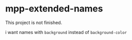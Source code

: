 # mpp-extended-names

This project is not finished.

i want names with `background` instead of `background-color`

